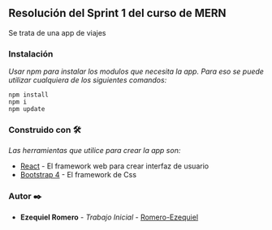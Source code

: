 ## Resolución del Sprint 1 del curso de MERN

Se trata de una app de viajes

### Instalación
_Usar npm para instalar los modulos que necesita la app. Para eso se puede utilizar cualquiera de los siguientes comandos:_

```
npm install 
npm i 
npm update
```

### Construido con 🛠️
_Las herramientas que utilice para crear la app son:_

* [React](https://es.reactjs.org/) - El framework web para crear interfaz de usuario
* [Bootstrap 4](https://getbootstrap.com/) - El framework de Css

### Autor ✒️

* **Ezequiel Romero** - *Trabajo Inicial* - [Romero-Ezequiel](https://github.com/Romero-Ezequiel)

